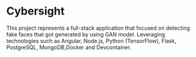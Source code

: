 # Cybersight
This project represents a full-stack application that focused on detecting fake faces that got generated by using GAN model. Leveraging technologies such as Angular, Node.js, Python (TensorFlow), Flask, PostgreSQL, MongoDB,Docker and Devcontainer.
